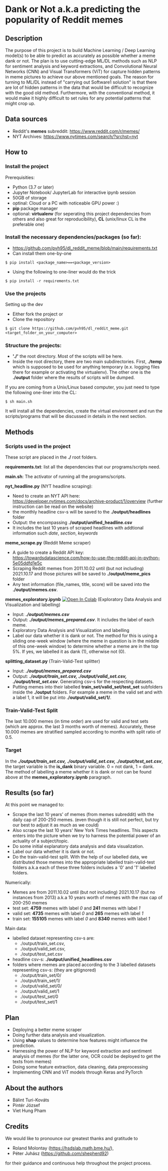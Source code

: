 # Dank or Not a.k.a predicting the popularity of Reddit memes


## Description 
The purpose of this project is to build Machine Learning / Deep Learning model(s) to be able to predict as accurately as possible whether a meme dank or not. The plan is to use cutting-edge ML/DL methods such as NLP for sentiment analysis and keyword extractions, and Convolutional Neural Networks (CNN) and Visual Transformers (ViT) for capture hidden patterns in meme pictures to achieve our above mentioned goals. The reason for turning to ML/DL instead of "carrying out Software1 solution" is that there are lot of hidden patterns in the data that would be difficult to recognize with the good old method. Furthermore, with the conventional method, it would make it highly difficult to set rules for any potential patterns that might crop up. 



## Data sources 
* Reddit's **memes** subreddit: https://www.reddit.com/r/memes/
* NYT Archives: https://www.nytimes.com/search/?srchst=nyt


## How to

### Install the project 

Prerequisities: 
* Python (3.7 or later)
* Jupyter Notebook/ JupyterLab for interactive ipynb session 
* 50GB of storage 
* optinal: Cloud or a PC with noticeable GPU power :) 
* **pip** package manager
* optional: **virtualenv** (for seperating this project dependencies from others and also great for reproducibility), **CL** (unix/linux CL is the preferable one) 

### Install the necessary dependencies/packages (so far): 
* https://github.com/pvh95/dl_reddit_meme/blob/main/requirements.txt
* Can install them one-by-one
```
$ pip install <package_name>==<package_version>
```
* Using the following to one-liner would do the trick 
```
$ pip install -r requirements.txt
```

### Use the projects
Setting up the dev 
* Either fork the project or
* Clone the repository 
```
$ git clone https://github.com/pvh95/dl_reddit_meme.git <target_folder_on_your_computer>
```

### Structure the projects: 
* **'./'** the root directory. Most of the scripts will be here. 
* Inside the root directory, there are two main subdirectories. First, **./temp** which is supposed to be used for anything temporary (e.x. logging files there for example or activating the virtualenv). The other one is the **./output** folder where the results of scripts will be dumped.

If you are coming from a Unix/Linux based computer, you just need to type the following one-liner into the CL:
```
$ sh main.sh
```
It will install all the dependencies, create the virtual environment and run the scripts/programs that will be discussed in details in the next section.


## Methods 

### Scripts used in the project
These script are placed in the **./** root folders.

**requirements.txt**: list all the dependencies that our programs/scripts need.

**main.sh**: The activator of running all the programs/scripts.

**nyt_headline.py** (NYT headline scraping): 
  - Need to create an NYT API here: https://developer.nytimes.com/docs/archive-product/1/overview (further instruction can be read on the website)
  - the monthly headline csv-s will be saved to the **./output/headlines** folder
  - Output: the encompassing **./output/unified_headline.csv**
  - It includes the last 10 years of scraped headlines with addtional information such *date*, *section*, *keywords*

**meme_scrape.py** (Reddit Meme scraper)
  - A guide to create a Reddit API key: https://towardsdatascience.com/how-to-use-the-reddit-api-in-python-5e05ddfd1e5c
  - Scraping Reddit memes from 2011.10.02 until (but not including) 2021.10.17 and those pictures will be saved to **./output/meme_pics** folder
  - Any text information (file_names, title, score) will be saved into the **./output/memes.csv**.

**memes_exploratory.ipynb** [![Open In Colab](https://colab.research.google.com/assets/colab-badge.svg)](https://colab.research.google.com/github/pvh95/dl_reddit_meme/blob/main/memes_exploratory.ipynb)  (Exploratory Data Analysis and Visualization and labelling)  
  - Input: ***./output/memes.csv***
  - Output: ***./output/memes_prepared.csv***. It includes the label of each meme. 
  - Exploratory Data Analysis and Visualization and labelling 
  - Label our data whether it is dank or not. The method for this is using a sliding one-week window (where the meme in question is in the middle of this one-week window) to determine whether a meme are in the top 5%. If yes, we labelled it as dank (1), otherwise not (0).

**splitting_dataset.py** (Train-Valid-Test splitter)
   - Input: ***./output/memes_prepared.csv***
   - Output: ***./output/train_set.csv, ./output/valid_set.csv, ./output/test_set.csv***. Generating csv-s for the respecting datasets. 
   - Putting memes into their labelled **train_set/valid_set/test_set** subfolders inside the **./output** folders. For example a meme in the valid set and with a label 1, it will be put into **./output/valid_set/1/**.

### Train-Valid-Test Split 
The last 10.000 memes (in time order) are used for valid and test sets (which are approx. the last 3 months worth of memes). Accurately, these 10.000 memes are stratified sampled according to months with split ratio of 0.5. 

### Target 
In the ***./output/train_set.csv, ./output/valid_set.csv, ./output/test_set.csv***, the target variable is the **is_dank** binary variable. 0 = not dank, 1 = dank. The method of labelling a meme whether it is dank or not can be found above at the **memes_exploratory.ipynb** paragraph. 


## Results (so far)
At this point we managed to:
*  Scrape the last 10 years' of memes (from memes subreddit) with the daily cap of 200-250 memes. (even though it is still not perfect, but try our best to adjust it as much as we could)
*  Also scrape the last 10 years' New York Times headlines. This aspects enters into the picture when we try to harness the potential power of an actuality of a subject/topic. 
*  Do some initial explanatory data analysis and data visualization. 
*  Label our data whether it is dank or not. 
*  Do the train-valid-test split. With the help of our labelled data, we distributed those memes into the appropriate labelled train-valid-test folders a.k.a each of these three folders includes a '0' and '1' labelled folders. 

Numerically: 
* Memes are from 2011.10.02 until (but not including) 2021.10.17 (but no instances from 2013) a.k.a 10 years worth of memes with the max cap of 200-250 memes
* test set: **4759** memes with label *0* and **241** memes with label *1* 
* valid set: **4735** memes with label *0* and **265** memes with label *1*
* train set: **155105** memes with label *0* and **8340** memes with label *1* 

Main data: 
* labelled dataset representing csv-s are: 
   - ./output/train_set.csv, 
   - ./output/valid_set.csv, 
   - ./output/test_set.csv
* headline csv-s: **./output/unified_headlines.csv**
* folders where memes are placed according to the 3 labelled datasets representing csv-s: (they are gitignored)
    - ./output/train_set/0/
    - ./output/train_set/1/
    - ./output/valid_set/0/
    - ./output/valid_set/1
    - ./output/test_set/0
    - ./output/test_set/1


## Plan 
* Deploying a better meme scraper
* Doing further data analysis and visualization. 
* Using **shap** values to determine how features might influence the prediction.
* Harnessing the power of NLP for keyword extraction and sentiment analysis of memes (for the latter one, OCR could be deployed to get the texts from memes)
* Doing some feature extraction, data cleaning, data preprocessing 
* Implementing CNN and ViT models through Keras and PyTorch 


## About the authors 
- Bálint Turi-Kováts
- Pintér József
- Viet Hung Pham 


## Credits
We would like to pronounce our greatest thanks and gratitude to
- Roland Molontay (https://hsdslab.math.bme.hu/), 
- Péter Juhász (https://github.com/shepherd92)

for their guidance and continuous help throughout the project process.
